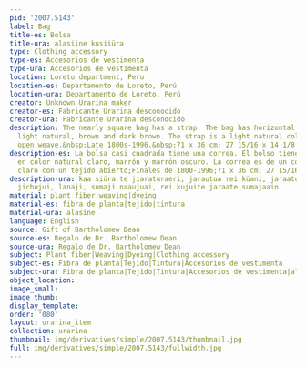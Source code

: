 ```yaml
---
pid: '2007.5143'
label: Bag
title-es: Bolsa
title-ura: alasiine kusiiüra
type: Clothing accessory
type-es: Accesorios de vestimenta
type-ura: Accesorios de vestimenta
location: Loreto department, Peru
location-es: Departamento de Loreto, Perú
location-ura: Departamento de Loreto, Perú
creator: Unknown Urarina maker
creator-es: Fabricante Urarina desconocido
creator-ura: Fabricante Urarina desconocido
description: The nearly square bag has a strap. The bag has horizontal stripes in
  light natural, brown and dark brown. The strap is a light natural color with an
  open weave.&nbsp;Late 1800s-1996.&nbsp;71 x 36 cm; 27 15/16 x 14 1/8 in
description-es: La bolsa casi cuadrada tiene una correa. El bolso tiene rayas horizontales
  en color natural claro, marrón y marrón oscuro. La correa es de un color natural
  claro con un tejido abierto;Finales de 1800-1996;71 x 36 cm; 27 15/16 x 14 1/8 pulgadas
description-ura: kaa siüra te jiaraturaeri, jarautua rei küani, jaraatuanaa rei kulu
  jichujui, lanaji, sumaji naaujuai, rei kujuite jaraate sumajaain.
material: plant fiber|weaving|dyeing
material-es: fibra de planta|tejido|tintura
material-ura: alasine
language: English
source: Gift of Bartholomew Dean
source-es: Regalo de Dr. Bartholomew Dean
source-ura: Regalo de Dr. Bartholomew Dean
subject: Plant fiber|Weaving|Dyeing|Clothing accessory
subject-es: Fibra de planta|Tejido|Tintura|Accesorios de vestimenta
subject-ura: Fibra de planta|Tejido|Tintura|Accesorios de vestimenta|alasine
object_location:
image_small:
image_thumb:
display_template:
order: '080'
layout: urarina_item
collection: urarina
thumbnail: img/derivatives/simple/2007.5143/thumbnail.jpg
full: img/derivatives/simple/2007.5143/fullwidth.jpg
---
```

